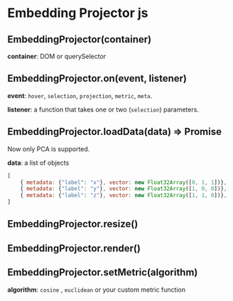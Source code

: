 # Embedding Projector js

## EmbeddingProjector(container)

**container**:  DOM or querySelector

## EmbeddingProjector.on(event, listener)

**event**: `hover`, `selection`, `projection`, `metric`, `meta`.

**listener**: a function that takes one or two (`selection`) parameters.

## EmbeddingProjector.loadData(data) => Promise

Now only PCA is supported.

**data**: a list of objects
```javascript
[
    { metadata: {"label": "x"}, vector: new Float32Array([0, 1, 1])},
    { metadata: {"label": "y"}, vector: new Float32Array([1, 0, 0])},
    { metadata: {"label": "z"}, vector: new Float32Array([1, 1, 0])},
]
```

## EmbeddingProjector.resize()

## EmbeddingProjector.render()

## EmbeddingProjector.setMetric(algorithm)

**algorithm**: `cosine` , `euclidean` or your custom metric function
